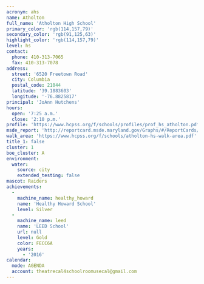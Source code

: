 ```yaml
---
acronym: ahs
name: Atholton
full_name: 'Atholton High School'
primary_color: 'rgb(114,157,79)'
secondary_color: 'rgb(91,125,63)'
highlight_color: 'rgb(114,157,79)'
level: hs
contact:
  phone: 410-313-7065
  fax: 410-313-7078
address:
  street: '6520 Freetown Road'
  city: Columbia
  postal_code: 21044
  latitude: '39.1883603'
  longitude: '-76.8825817'
principal: 'JoAnn Hutchens'
hours:
  open: '7:25 a.m.'
  close: '2:10 p.m.'
profile: 'https://www.hcpss.org/f/schools/profiles/prof_hs_atholton.pdf'
msde_report: 'http://reportcard.msde.maryland.gov/Graphs/#/ReportCards/ReportCardSchool/1//1/13/0509/'
walk_area: 'https://www.hcpss.org/f/schools/atholton-hs-walk-area.pdf'
title_1: false
cluster: 1
boe_cluster: A
environment:
  water:
    source: city
    extended_testing: false
mascot: Raiders
achievements:
  -
    machine_name: healthy_howard
    name: 'Healthy Howard School'
    level: Silver
  -
    machine_name: leed
    name: 'LEED School'
    url: null
    level: Gold
    color: FECC6A
    years:
      - '2016'
calendar:
  mode: AGENDA
  account: theatrecal4schoolroomusecal@gmail.com
---
```

